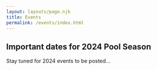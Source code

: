 ```yaml
---
layout: layouts/page.njk
title: Events
permalink: /events/index.html
---
```

## Important dates for 2024 Pool Season

S﻿tay tuned for 2024 events to be posted...